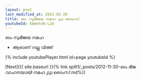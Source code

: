 ```yaml
---
layout: post
last_modified_at: 2021-03-29
title: ഓം സുഭീജയ നമഹ ൧൧ ടൈംസ്
youtubeId: kAmete6-L2U
---
```

 
 
 ഓം സുഭീജയ നമഹ 
 
 -  ആരാണ് നല്ല വിത്ത് 
 
  
 
  
 
 
 
 
 
 


{% include youtubePlayer.html id=page.youtubeId %}
 
[Next]({{ site.baseurl }}{% link  split1/_posts/2012-11-30-ഓം ഭീജ വാഹനയായി നമഹ ൧൧ ടൈംസ്.md%})
 

